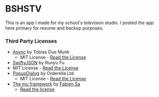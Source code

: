 # BSHSTV
This is an app I made for my school's television studio. I posted the app here primary for resume and backup purposes. 

### Third Party Licenses
* [Async](https://github.com/duemunk/Async) by Tobias Due Munk
  * MIT License - [Read the License](https://raw.githubusercontent.com/brendanmanning/BSHSTV/master/Licenses/Async/LICENSE.txt)
* [SwiftyJSON](https://github.com/SwiftyJSON/SwiftyJSON) by Ruoyu Fu
 * MIT License - [Read the License](https://raw.githubusercontent.com/brendanmanning/BSHSTV/master/Licenses/SwiftyJSON/LICENSE)
* [PopupDialog](https://github.com/Orderella/PopupDialog) by Orderella Ltd.
  * MIT License - [Read the License](https://raw.githubusercontent.com/brendanmanning/BSHSTV/master/Licenses/PopupDialog/LICENSE)
* [The mu framework](https://github.com/BafS/mu) by [Fabien Sa](https://github.com/BafS/)
  * [Read the license](https://raw.githubusercontent.com/brendanmanning/BSHSTV/master/Licenses/mu/LICENSE)
